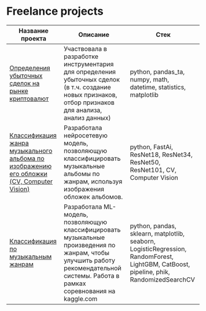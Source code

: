 # Freelance projects

Название проекта  | Описание  | Стек
------------- | -------------- | -------------
[Определения убыточных сделок на рынке криптовалют](https://github.com/Irina-Kuzovleva/Freelance-projects/tree/main/Antifrod)  | Участвовала в разработке инструментария для определения убыточных сделок (в т.ч. создание новых признаков, отбор признаков для анализа, анализ данных) | python, pandas_ta, numpy, math, datetime, statistics, matplotlib
[Классификация жанра музыкального альбома по изображению его обложки (CV, Computer Vision)](https://github.com/Irina-Kuzovleva/Freelance-projects/tree/main/Musical_genre_CV)  | Разработала нейросетевую модель, позволяющую классифицировать музыкальные альбомы по жанрам, используя изображения обложек альбомов.  | python, FastAi, ResNet18, ResNet34, ResNet50, ResNet101, CV, Computer Vision 
[Классификация по музыкальным жанрам](https://github.com/Irina-Kuzovleva/Freelance-projects/tree/main/Musical%20genre)  | Разработала ML-модель, позволяющую классифицировать музыкальные произведения по жанрам, чтобы улучшить работу рекомендательной системы. Работа в рамках соревнования на kaggle.com | python, pandas, sklearn, matplotlib, seaborn, LogisticRegression, RandomForest, LightGBM, CatBoost, pipeline, phik, RandomizedSearchCV 

